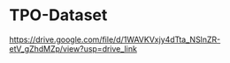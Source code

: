 # TPO-Dataset

https://drive.google.com/file/d/1WAVKVxjy4dTta_NSlnZR-etV_gZhdMZp/view?usp=drive_link
